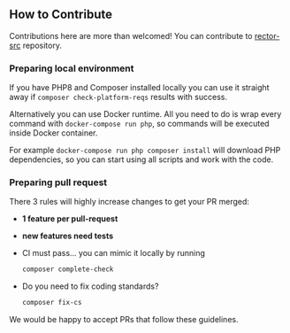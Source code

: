 ## How to Contribute

Contributions here are more than welcomed! You can contribute to [rector-src](https://github.com/rectorphp/rector-src) repository.

### Preparing local environment

If you have PHP8 and Composer installed locally you can use it straight away
if `composer check-platform-reqs` results with success.

Alternatively you can use Docker runtime. All you need to do is wrap every command
with `docker-compose run php`, so commands will be executed inside Docker container.

For example `docker-compose run php composer install` will download PHP dependencies,
so you can start using all scripts and work with the code.

### Preparing pull request

There 3 rules will highly increase changes to get your PR merged:

- **1 feature per pull-request**
- **new features need tests**
- CI must pass... you can mimic it locally by running

    ```bash
    composer complete-check
    ```

- Do you need to fix coding standards?

    ```bash
    composer fix-cs
    ```

We would be happy to accept PRs that follow these guidelines.
